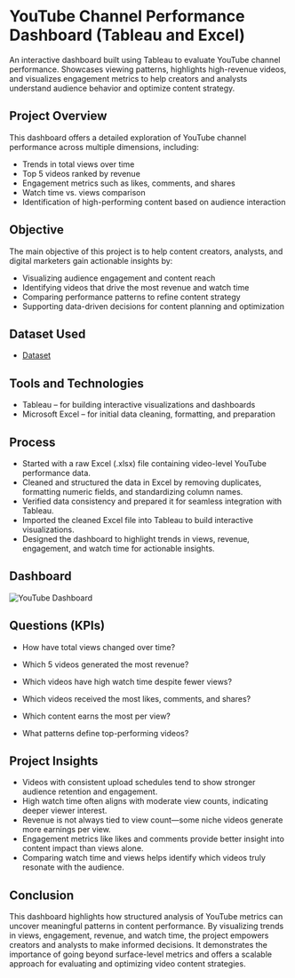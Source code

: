 # YouTube Channel Performance Dashboard (Tableau and Excel)
An interactive dashboard built using Tableau to evaluate YouTube channel performance. Showcases viewing patterns, highlights high-revenue videos, and visualizes engagement metrics to help creators and analysts understand audience behavior and optimize content strategy.


## Project Overview

This dashboard offers a detailed exploration of YouTube channel performance across multiple dimensions, including:

- Trends in total views over time  
- Top 5 videos ranked by revenue  
- Engagement metrics such as likes, comments, and shares  
- Watch time vs. views comparison  
- Identification of high-performing content based on audience interaction

## Objective

The main objective of this project is to help content creators, analysts, and digital marketers gain actionable insights by:

- Visualizing audience engagement and content reach  
- Identifying videos that drive the most revenue and watch time  
- Comparing performance patterns to refine content strategy  
- Supporting data-driven decisions for content planning and optimization

## Dataset Used
- <a href="https://github.com/Tanishka-Chauhan08/YouTube-Analytics-Dashboard/blob/main/YouTube_Project_Dataset.xlsx"> Dataset </a>

## Tools and Technologies

- Tableau – for building interactive visualizations and dashboards  
- Microsoft Excel – for initial data cleaning, formatting, and preparation
  
## Process

- Started with a raw Excel (.xlsx) file containing video-level YouTube performance data. 
- Cleaned and structured the data in Excel by removing duplicates, formatting numeric fields, and standardizing column names.  
- Verified data consistency and prepared it for seamless integration with Tableau.  
- Imported the cleaned Excel file into Tableau to build interactive visualizations.  
- Designed the dashboard to highlight trends in views, revenue, engagement, and watch time for actionable insights.

## Dashboard
![YouTube Dashboard](https://github.com/user-attachments/assets/0536ff09-b35b-43ea-9f72-84b8a0f4a172)

## Questions (KPIs)
- How have total views changed over time?
  
- Which 5 videos generated the most revenue?
  
- Which videos have high watch time despite fewer views?
  
- Which videos received the most likes, comments, and shares?
  
- Which content earns the most per view?
  
- What patterns define top-performing videos?


## Project Insights

- Videos with consistent upload schedules tend to show stronger audience retention and engagement.
- High watch time often aligns with moderate view counts, indicating deeper viewer interest.
- Revenue is not always tied to view count—some niche videos generate more earnings per view.
- Engagement metrics like likes and comments provide better insight into content impact than views alone.
- Comparing watch time and views helps identify which videos truly resonate with the audience.

## Conclusion

This dashboard highlights how structured analysis of YouTube metrics can uncover meaningful patterns in content performance. By visualizing trends in views, engagement, revenue, and watch time, the project empowers creators and analysts to make informed decisions. It demonstrates the importance of going beyond surface-level metrics and offers a scalable approach for evaluating and optimizing video content strategies.
